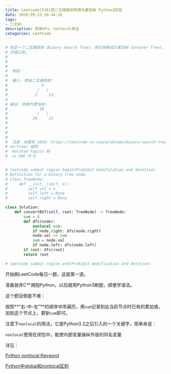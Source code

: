 ```yaml
---
title: Leetcode[538]把二叉搜索树转换为累加树 Python3实现
date: 2020-09-23 10:44:18
tags: 
- 二叉树
description: 简单dfs，nonlocal用法
categories: LeetCode
---
```


```python
# 给定一个二叉搜索树（Binary Search Tree），把它转换成为累加树（Greater Tree)，使得每个节点的值是原来的节点值加上所有大于它的节
# 点值之和。 
# 
#  
# 
#  例如： 
# 
#  输入: 原始二叉搜索树:
#               5
#             /   \
#            2     13
# 
# 输出: 转换为累加树:
#              18
#             /   \
#           20     13
#  
# 
#  
# 
#  注意：本题和 1038: https://leetcode-cn.com/problems/binary-search-tree-to-greater-s
# um-tree/ 相同 
#  Related Topics 树 
#  👍 368 👎 0


# leetcode submit region begin(Prohibit modification and deletion)
# Definition for a binary tree node.
# class TreeNode:
#     def __init__(self, x):
#         self.val = x
#         self.left = None
#         self.right = None

class Solution:
    def convertBST(self, root: TreeNode) -> TreeNode:
        sum = 0
        def dfs(node):
            nonlocal sum;
            if node.right: dfs(node.right)
            node.val += sum
            sum = node.val
            if node.left: dfs(node.left)
        if root: dfs(root)
        return root

# leetcode submit region end(Prohibit modification and deletion)

```

开始刷LeetCode每日一题，这是第一道。

准备放弃C艹拥抱Python，以后就用Python3刷题，顺便学语法。



这个题目倒是不难：

按照**“右-中-左”**的顺序中序遍历，用`sum`记录到达当前节点时已有的累加值，加到这个节点上，更新`sum`即可。



注意下`nonlocal`的用法，它是Python3.2之后引入的一个关键字，简单来说：

`nonlocal`使用在闭包中，能使内部变量操纵外层的同名变量

详见：

[Python nonlocal Keyword](https://www.w3schools.com/python/ref_keyword_nonlocal.asp)

[Python中global和nonlocal区别](https://zhuanlan.zhihu.com/p/41030153)

